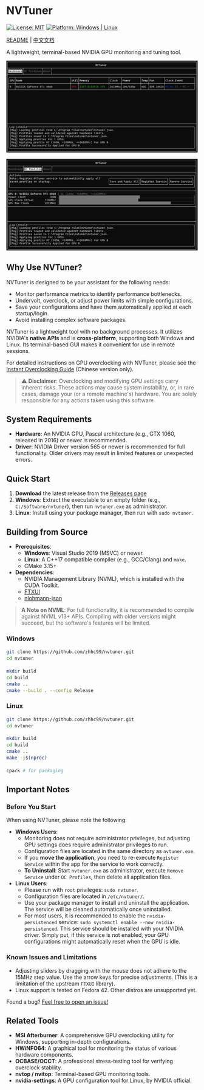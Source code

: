 # NVTuner

[![License: MIT](https://img.shields.io/badge/License-MIT-yellow.svg)](https://opensource.org/licenses/MIT)
[![Platform: Windows | Linux](https://img.shields.io/badge/platform-Windows%20%7C%20Linux-blue)](https://github.com/zhhc99/nvtuner)

[README](./README.md) | [中文文档](./README_zh.md)

A lightweight, terminal-based NVIDIA GPU monitoring and tuning tool.

![NVTuner Gallery 1](./docs/images/nvtuner-win-1.png)

![NVTuner Gallery 2](./docs/images/nvtuner-win-2.png)

## Why Use NVTuner?

NVTuner is designed to be your assistant for the following needs:

- Monitor performance metrics to identify performance bottlenecks.
- Undervolt, overclock, or adjust power limits with simple configurations.
- Save your configurations and have them automatically applied at each startup/login.
- Avoid installing complex software packages.

NVTuner is a lightweight tool with no background processes. It utilizes NVIDIA's **native APIs** and is **cross-platform**, supporting both Windows and Linux. Its terminal-based GUI makes it convenient for use in remote sessions.

For detailed instructions on GPU overclocking with NVTuner, please see the [Instant Overclocking Guide](./docs/easy-oc-guide.md) (Chinese version only).

> ⚠️ **Disclaimer**: Overclocking and modifying GPU settings carry inherent risks. These actions may cause system instability, or, in rare cases, damage your (or a remote machine's) hardware. You are solely responsible for any actions taken using this software.

## System Requirements

- **Hardware**: An NVIDIA GPU, Pascal architecture (e.g., GTX 1060, released in 2016) or newer is recommended.
- **Driver**: NVIDIA Driver version 565 or newer is recommended for full functionality. Older drivers may result in limited features or unexpected errors.

## Quick Start

1. **Download** the latest release from the [Releases page](https://github.com/zhhc99/nvtuner/releases)
2. **Windows**: Extract the executable to an empty folder (e.g., `C:/Software/nvtuner`), then run `nvtuner.exe` as administrator.
3. **Linux**: Install using your package manager, then run with `sudo nvtuner`.

## Building from Source

- **Prerequisites**:
  - **Windows**: Visual Studio 2019 (MSVC) or newer.
  - **Linux**: A C++17 compatible compiler (e.g., GCC/Clang) and `make`.
  - CMake 3.15+
- **Dependencies**:
  - NVIDIA Management Library (NVML), which is installed with the CUDA Toolkit.
  - [FTXUI](https://github.com/ArthurSonzogni/FTXUI/)
  - [nlohmann-json](https://github.com/nlohmann/json)

> **A Note on NVML**: For full functionality, it is recommended to compile against NVML v13+ APIs. Compiling with older versions might succeed, but the software's features will be limited.

### Windows

```bash
git clone https://github.com/zhhc99/nvtuner.git
cd nvtuner

mkdir build
cd build
cmake ..
cmake --build . --config Release
```

### Linux

```bash
git clone https://github.com/zhhc99/nvtuner.git
cd nvtuner

mkdir build
cd build
cmake ..
make -j$(nproc)

cpack # for packaging
```

## Important Notes

### Before You Start

When using NVTuner, please note the following:

- **Windows Users**:
  - Monitoring does not require administrator privileges, but adjusting GPU settings does require administrator privileges to run.
  - Configuration files are located in the same directory as `nvtuner.exe`.
  - If you **move the application**, you need to re-execute `Register Service` within the app for the service to work correctly.
  - **To Uninstall**: Start `nvtuner.exe` as administrator, execute `Remove Service` under `OC Profiles`, then delete all application files.
- **Linux Users**:
  - Please run with `root` privileges: `sudo nvtuner`.
  - Configuration files are located in `/etc/nvtuner/`.
  - Use your package manager to install and uninstall the application. The service will be cleaned automatically once uninstalled.
  - For most users, it is recommended to enable the `nvidia-persistenced` service: `sudo systemctl enable --now nvidia-persistenced`. This service should be installed with your NVIDIA driver. Simply put, if this service is not enabled, your GPU configurations might automatically reset when the GPU is idle.

### Known Issues and Limitations

- Adjusting sliders by dragging with the mouse does not adhere to the 15MHz step value. Use the arrow keys for precise adjustments. (This is a limitation of the upstream `FTXUI` library).
- Linux support is tested on Fedora 42. Other distros are unsupported yet.

Found a bug? [Feel free to open an issue!](https://github.com/zhhc99/nvtuner/issues)

## Related Tools

- **MSI Afterburner**: A comprehensive GPU overclocking utility for Windows, supporting in-depth configurations.
- **HWiNFO64**: A graphical tool for monitoring the status of various hardware components.
- **OCBASE/OCCT**: A professional stress-testing tool for verifying overclock stability.
- **nvtop / nvitop**: Terminal-based GPU monitoring tools.
- **nvidia-settings**: A GPU configuration tool for Linux, by NVIDIA official.
